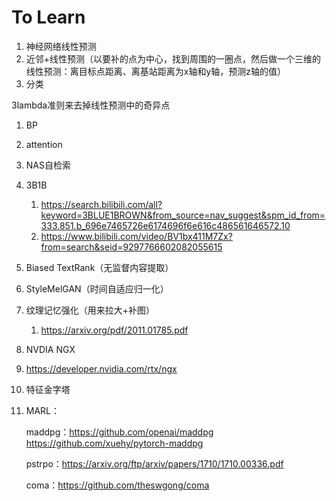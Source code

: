 # To Learn

1. 神经网络线性预测
2. 近邻+线性预测（以要补的点为中心，找到周围的一圈点，然后做一个三维的线性预测：离目标点距离、离基站距离为x轴和y轴，预测z轴的值）
3. 分类

3lambda准则来去掉线性预测中的奇异点

1. BP

2. attention

3. NAS自检索

4. 3B1B
   1. https://search.bilibili.com/all?keyword=3BLUE1BROWN&from_source=nav_suggest&spm_id_from=333.851.b_696e7465726e6174696f6e616c486561646572.10
   2. https://www.bilibili.com/video/BV1bx411M7Zx?from=search&seid=9297766602082055615

5. Biased TextRank（无监督内容提取）

6. StyleMelGAN（时间自适应归一化）

8. 纹理记忆强化（用来拉大+补图）
   
   1. https://arxiv.org/pdf/2011.01785.pdf
   
9. NVDIA NGX
   
1. https://developer.nvidia.com/rtx/ngx
   
9. 特征金字塔

10. MARL：

    maddpg：https://github.com/openai/maddpg https://github.com/xuehy/pytorch-maddpg

    pstrpo：https://arxiv.org/ftp/arxiv/papers/1710/1710.00336.pdf

    coma：https://github.com/theswgong/coma

